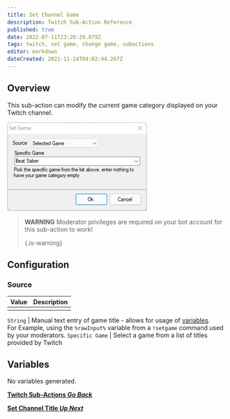 ```yaml
---
title: Set Channel Game
description: Twitch Sub-Action Reference
published: true
date: 2022-07-11T23:26:29.879Z
tags: twitch, set game, change game, subactions
editor: markdown
dateCreated: 2021-11-24T04:02:44.267Z
---
```


## Overview

This sub-action can modify the current game category displayed on your Twitch channel.

![set_channel_game_-select_game_.png](/set_channel_game_-select_game_.png)

> **WARNING** Moderator privileges are required on your bot account for this sub-action to work! 
> 
> {.is-warning}

## Configuration

### Source

| Value | Description |
| -----:|:----------- |
|       |             |


`String` | Manual text entry of game title - allows for usage of [variables](/en/Variables). <br/> For Example, using the `%rawInput%` variable from a `!setgame` command used by your moderators. `Specific Game` | Select a game from a list of titles provided by Twitch


## Variables
No variables generated.

<section class="btn-grid my-5">
    
  [<i class="mdi mdi-chevron-left"></i>**Twitch Sub-Actions *Go Back***](/en/Sub-Actions/Twitch)
  
  [<i class="mdi mdi-twitch text--twitch"></i>**Set Channel Title *Up Next***](/en/Sub-Actions/Twitch/Set-Title)
  
</section>